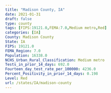 ```yaml
---
title: "Madison County, IA"
date: 2021-01-31
draft: false
type: county
tags: [FIPS:19121.0,FEMA:7.0,Medium metro,Red]
categories: [IA]
County: Madison County
State: IA
FIPS: 19121.0
FEMA_Region: 7.0
Population: 16338.0
NCHS_Urban_Rural_Classification: Medium metro
Tests_in_prior_14_days: 692.0
Fourteen_day_test_rate_per_100000: 4236.0
Percent_Positivity_in_prior_14_days: 0.198
Level: Red
url: /states/IA/madison-county
---
```



